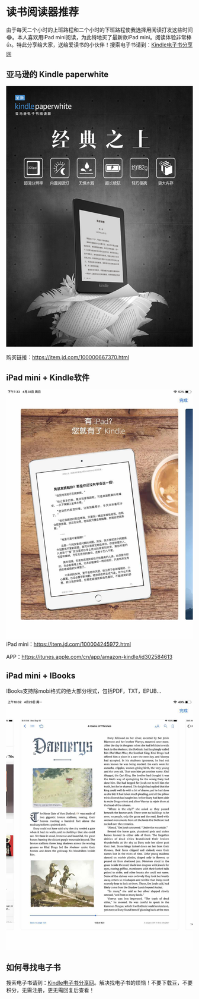 # 读书阅读器推荐
由于每天二个小时的上班路程和二个小时的下班路程使我选择用阅读打发这些时间😂。本人喜欢用iPad mini阅读，为此特地买了最新款iPad mini。阅读体验非常棒👍。特此分享给大家，送给爱读书的小伙伴！搜索电子书请到：[Kindle电子书分享网](https://kindle.51nazhun.pub/)

## 亚马逊的 Kindle paperwhite
![Kindle paperwhite](imgs/kindle-paperwhite.png)

购买链接：https://item.jd.com/100000667370.html

## iPad mini + Kindle软件
![iPad mini + Kindle APP](imgs/kindle-ipad.jpg)
iPad mini：https://item.jd.com/100004245972.html

APP：https://itunes.apple.com/cn/app/amazon-kindle/id302584613

## iPad mini + IBooks
IBooks支持除mobi格式的绝大部分根式，包括PDF，TXT，EPUB...

![iPad mini + IBooks](imgs/ipad-ibooks.jpg)

## 如何寻找电子书
搜索电子书请到：[Kindle电子书分享网](https://kindle.51nazhun.pub/)。解决找电子书的烦恼！不要下载豆，不要积分，无需注册，更无需回复后查看！